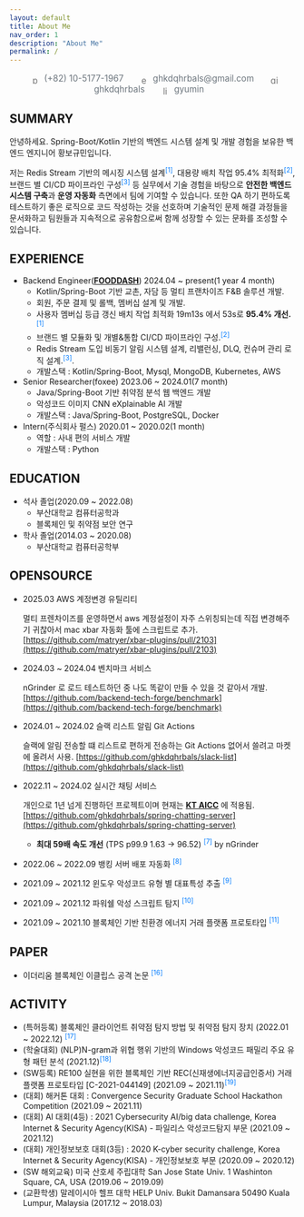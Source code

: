 ```yaml
---
layout: default
title: About Me
nav_order: 1
description: "About Me"
permalink: /
---
```


<p style="color:#6c757d; font-size:0.95rem; margin-bottom:1rem; text-align:center;">
  <span style="margin:0 12px;">
    <img src="https://cdn.jsdelivr.net/npm/@fortawesome/fontawesome-free@6.5.2/svgs/solid/phone.svg" alt="phone" style="height:1em;vertical-align:middle;filter:grayscale(1);margin-right:4px;">
    (+82) 10-5177-1967
  </span>
  <span style="margin:0 12px;">
    <img src="https://cdn.jsdelivr.net/npm/@fortawesome/fontawesome-free@6.5.2/svgs/solid/envelope.svg" alt="email" style="height:1em;vertical-align:middle;filter:grayscale(1);margin-right:4px;">
    <a href="mailto:ghkdqhrbals@gmail.com" style="color:#6c757d; text-decoration:none;">ghkdqhrbals@gmail.com</a>
  </span>
  <span style="margin:0 12px;">
    <img src="https://cdn.jsdelivr.net/gh/simple-icons/simple-icons/icons/github.svg" alt="github" style="height:1em;vertical-align:middle;filter:grayscale(1);margin-right:4px;">
    <a href="https://github.com/ghkdqhrbals" style="color:#6c757d; text-decoration:none;">ghkdqhrbals</a>
  </span>
  <span style="margin:0 12px;">
    <img src="https://cdn.jsdelivr.net/gh/simple-icons/simple-icons/icons/linkedin.svg" alt="linkedin" style="height:1em;vertical-align:middle;filter:grayscale(1);margin-right:4px;">
    <a href="https://www.linkedin.com/in/gyumin-hwangbo-92382218b/" style="color:#6c757d; text-decoration:none;">gyumin</a>
  </span>
</p>

## **SUMMARY**

안녕하세요. Spring-Boot/Kotlin 기반의 백엔드 시스템 설계 및 개발 경험을 보유한 백엔드 엔지니어 황보규민입니다.

저는 Redis Stream 기반의 메시징 시스템 설계<sup><a href="https://ghkdqhrbals.github.io/portfolios/docs/Java/30/" style="color:#007bff;text-decoration:none;">[1]</a></sup>, 대용량 배치 작업 95.4% 최적화<sup><a href="https://ghkdqhrbals.github.io/portfolios/docs/Java/20/" style="color:#007bff; text-decoration:none;">[2]</a></sup>, 브랜드 별 CI/CD 파이프라인 구성<sup><a href="https://ghkdqhrbals.github.io/portfolios/docs/Java/25/" style="color:#007bff; text-decoration:none;">[3]</a></sup> 등 
실무에서 기술 경험을 바탕으로 **안전한 백엔드 시스템 구축**과 **운영 자동화** 측면에서 팀에  기여할 수 있습니다. 또한 QA 하기 편하도록 테스트하기 좋은 로직으로 코드 작성하는 것을 선호하며 기술적인 문제 해결 과정들을 문서화하고 팀원들과 지속적으로 공유함으로써 함께 성장할 수 있는 문화를 조성할 수 있습니다.



## **EXPERIENCE**
* Backend Engineer([**FOODDASH**](https://fooddash.co.kr/)) 2024.04 ~ present(1 year 4 month)
  * Kotlin/Spring-Boot 기반 교촌, 자담 등 멀티 프랜차이즈 F&B 솔루션 개발.
  * 회원, 주문 결제 및 롤백, 멤버십 설계 및 개발.
  * 사용자 멤버십 등급 갱신 배치 작업 최적화 19m13s 에서 53s로 **95.4% 개선.**<sup><a href="https://ghkdqhrbals.github.io/portfolios/docs/Java/20/" style="color:#007bff; text-decoration:none;">[1]</a></sup>
  * 브랜드 별 모듈화 및 개별&통합 CI/CD 파이프라인 구성.<sup><a href="https://ghkdqhrbals.github.io/portfolios/docs/Java/25/" style="color:#007bff; text-decoration:none;">[2]</a></sup>
  * Redis Stream 도입 비동기 알림 시스템 설계, 리밸런싱, DLQ, 컨슈머 관리 로직 설계.<sup><a href="https://ghkdqhrbals.github.io/portfolios/docs/Java/30/" style="color:#007bff;text-decoration:none;">[3]</a></sup>.
  * 개발스택 : Kotlin/Spring-Boot, Mysql, MongoDB, Kubernetes, AWS
* Senior Researcher(foxee) 2023.06 ~ 2024.01(7 month)
  * Java/Spring-Boot 기반 취약점 분석 웹 백엔드 개발
  * 악성코드 이미지 CNN eXplainable AI 개발
  * 개발스택 : Java/Spring-Boot, PostgreSQL, Docker
* Intern(주식회사 펄스) 2020.01 ~ 2020.02(1 month)
  * 역할 : 사내 편의 서비스 개발
  * 개발스택 : Python

## **EDUCATION**

* 석사 졸업(2020.09 ~ 2022.08)
  * 부산대학교 컴퓨터공학과
  * 블록체인 및 취약점 보안 연구
* 학사 졸업(2014.03 ~ 2020.08)
  * 부산대학교 컴퓨터공학부

## **OPENSOURCE**

* 2025.03 AWS 계정변경 유틸리티
  
  멀티 프렌차이즈를 운영하면서 aws 계정설정이 자주 스위칭되는데 직접 변경해주기 귀찮아서 mac xbar 자동화 툴에 스크립트로 추가. [https://github.com/matryer/xbar-plugins/pull/2103](https://github.com/matryer/xbar-plugins/pull/2103)
* 2024.03 ~ 2024.04 벤치마크 서비스

  nGrinder 로 로드 테스트하던 중 나도 똑같이 만들 수 있을 것 같아서 개발. [https://github.com/backend-tech-forge/benchmark](https://github.com/backend-tech-forge/benchmark)
* 2024.01 ~ 2024.02 슬랙 리스트 알림 Git Actions

  슬랙에 알림 전송할 떄 리스트로 편하게 전송하는 Git Actions 없어서 쓸려고 마켓에 올려서 사용. [https://github.com/ghkdqhrbals/slack-list](https://github.com/ghkdqhrbals/slack-list)
* 2022.11 ~ 2024.02 실시간 채팅 서비스

  개인으로 1년 넘게 진행하던 프로젝트이며 현재는 **[KT AICC](https://www.kt-aicc.com/user/index)** 에 적용됨. [https://github.com/ghkdqhrbals/spring-chatting-server](https://github.com/ghkdqhrbals/spring-chatting-server)
  * **최대 59배 속도 개선** (TPS p99.9 1.63	-> 96.52) <sup><a href="https://ghkdqhrbals.github.io/portfolios/docs/pf/" style="color:#007bff;text-decoration:none;">[7]</a></sup> by nGrinder

* 2022.06 ~ 2022.09 뱅킹 서버 배포 자동화 <sup><a href="https://ghkdqhrbals.github.io/portfolios/docs/project2/" style="color:#007bff; text-decoration:none;">[8]</a></sup>
* 2021.09 ~ 2021.12 윈도우 악성코드 유형 별 대표특성 추출 <sup><a href="https://ghkdqhrbals.github.io/portfolios/docs/toy/toyp8/" style="color:#007bff; text-decoration:none;">[9]</a></sup>
* 2021.09 ~ 2021.12 파워쉘 악성 스크립트 탐지 <sup><a href="https://ghkdqhrbals.github.io/portfolios/docs/toy/toyp2/" style="color:#007bff; text-decoration:none;">[10]</a></sup>
* 2021.09 ~ 2021.10 블록체인 기반 친환경 에너지 거래 플랫폼 프로토타입 <sup><a href="https://ghkdqhrbals.github.io/portfolios/docs/toy/toyp4/" style="color:#007bff; text-decoration:none;">[11]</a></sup>

## **PAPER**

* 이더리움 블록체인 이클립스 공격 논문 <sup><a href="https://ghkdqhrbals.github.io/portfolios/docs/Blockchain/" style="color:#007bff; text-decoration:none;">[16]</a></sup>

## **ACTIVITY**

* (특허등록) 블록체인 클라이언트 취약점 탐지 방법 및 취약점 탐지 장치 (2022.01 ~ 2022.12) <sup><a href="https://patents.google.com/patent/KR20240019566A/ko" style="color:#007bff; text-decoration:none;">[17]</a></sup>
* (학술대회) (NLP)N-gram과 위협 행위 기반의 Windows 악성코드 패밀리 주요 유형 패턴 분석 (2021.12)<sup><a href="https://www.dbpia.co.kr/journal/articleDetail?nodeId=NODE11035874" style="color:#007bff; text-decoration:none;">[18]</a></sup>
* (SW등록) RE100 실현을 위한 블록체인 기반 REC(신재생에너지공급인증서) 거래 플랫폼 프로토타입 [C-2021-044149] (2021.09 ~ 2021.11)<sup><a href="https://www.ntis.go.kr/outcomes/popup/srchTotlSpwr.do?cmd=view&rstId=SNW-2021-00312106034&returnURI=null&pageCode=RI_SW_RST_DTL" style="color:#007bff; text-decoration:none;">[19]</a></sup>
* (대회) 해커톤 대회 : Convergence Security Graduate School Hackathon Competition (2021.09 ~ 2021.11)
* (대회) AI 대회(4등) : 2021 Cybersecurity AI/big data challenge, Korea Internet & Security Agency(KISA) - 파일리스 악성코드탐지 부문 (2021.09 ~ 2021.12)
* (대회) 개인정보보호 대회(3등) : 2020 K-cyber security challenge, Korea Internet & Security Agency(KISA) - 개인정보보호 부문 (2020.09 ~ 2020.12)
* (SW 해외교육) 미국 산호세 주립대학 San Jose State Univ. 1 Washinton Square, CA, USA (2019.06 ~ 2019.09)
* (교환학생) 말레이시아 헬프 대학 HELP Univ. Bukit Damansara 50490 Kuala Lumpur, Malaysia (2017.12 ~ 2018.03)